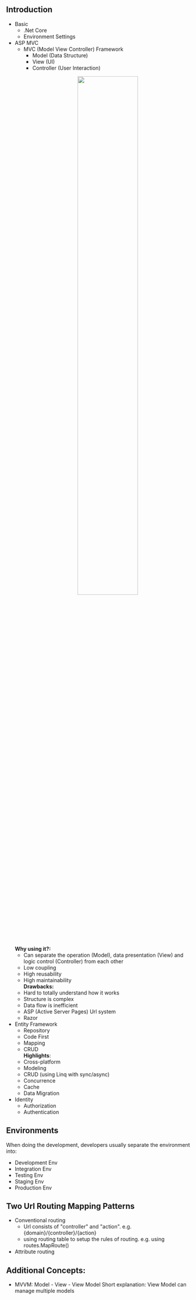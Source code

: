 ## Introduction

+ Basic
    * .Net Core
    * Environment Settings
+ ASP MVC
    * MVC (Model View Controller) Framework
        - Model (Data Structure)
        - View (UI)
        - Controller (User Interaction)
        <p align="center">
          <img src="https://raw.githubusercontent.com/Draveness/analyze/master/contents/architecture/images/mvx/Standard-MVC.jpg" width="60%"/>
        </p>
     __Why using it?:__   
     + Can separate the operation (Model), data presentation (View) and logic control (Controller) from each other
     + Low coupling
     + High reusability
     + High maintainability  
     __Drawbacks:__   
     + Hard to totally understand how it works
     + Structure is complex
     + Data flow is inefficient
    * ASP (Active Server Pages) Url system
    * Razor
+ Entity Framework
    * Repository 
    * Code First
    * Mapping
    * CRUD  
    __Highlights__:
    * Cross-platform
    * Modeling
    * CRUD (using Linq with sync/async)
    * Concurrence
    * Cache
    * Data Migration  
+ Identity
    * Authorization
    * Authentication

## Environments
When doing the development, developers usually separate the environment into: 
+ Development Env
+ Integration Env
+ Testing Env
+ Staging Env
+ Production Env

## Two Url Routing Mapping Patterns
+ Conventional routing
    * Url consists of "controller" and "action". e.g. {domain}/{controller}/{action}
    * using routing table to setup the rules of routing. e.g. using routes.MapRoute()
+ Attribute routing

## Additional Concepts:
+ MVVM: Model - View - View Model
    Short explanation: View Model can manage multiple models



